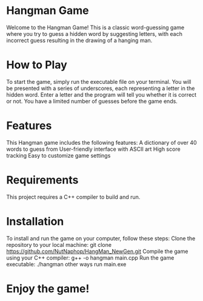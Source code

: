 # Hangman Game
Welcome to the Hangman Game! This is a classic word-guessing game where you try to guess a hidden word by suggesting letters, with each incorrect guess resulting in the drawing of a hanging man.

# How to Play
To start the game, simply run the executable file on your terminal. You will be presented with a series of underscores, each representing a letter in the hidden word. Enter a letter and the program will tell you whether it is correct or not. You have a limited number of guesses before the game ends.

# Features
This Hangman game includes the following features:
A dictionary of over 40 words to guess from
User-friendly interface with ASCII art
High score tracking
Easy to customize game settings

# Requirements
This project requires a C++ compiler to build and run.

# Installation
To install and run the game on your computer, follow these steps:
Clone the repository to your local machine: git clone https://github.com/NutNaphop/HangMan_NewGen.git
Compile the game using your C++ compiler: g++ -o hangman main.cpp
Run the game executable: ./hangman 
other ways 
run main.exe
# Enjoy the game!
